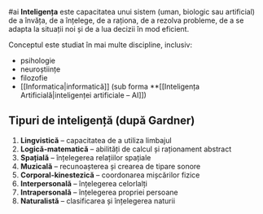 #ai 
**Inteligența** este capacitatea unui sistem (uman, biologic sau artificial) de a învăța, de a înțelege, de a raționa, de a rezolva probleme, de a se adapta la situații noi și de a lua decizii în mod eficient.

Conceptul este studiat în mai multe discipline, inclusiv:

- psihologie
- neuroștiințe
- filozofie
- [[Informatica|informatică]] (sub forma **[[Inteligența Artificială|inteligenței artificiale – AI]])

## Tipuri de inteligență (după Gardner)

1. **Lingvistică** – capacitatea de a utiliza limbajul
2. **Logică-matematică** – abilități de calcul și raționament abstract
3. **Spațială** – înțelegerea relațiilor spațiale
4. **Muzicală** – recunoașterea și crearea de tipare sonore
5. **Corporal-kinestezică** – coordonarea mișcărilor fizice
6. **Interpersonală** – înțelegerea celorlalți
7. **Intrapersonală** – înțelegerea propriei persoane
8. **Naturalistă** – clasificarea și înțelegerea naturii